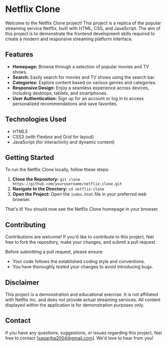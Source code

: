 # Netflix Clone

Welcome to the Netflix Clone project! This project is a replica of the popular streaming service Netflix, built with HTML, CSS, and JavaScript. The aim of this project is to demonstrate the frontend development skills required to create a modern and responsive streaming platform interface.

## Features

- **Homepage:** Browse through a selection of popular movies and TV shows.
- **Search:** Easily search for movies and TV shows using the search bar.
- **Categories:** Explore content based on various genres and categories.
- **Responsive Design:** Enjoy a seamless experience across devices, including desktops, tablets, and smartphones.
- **User Authentication:** Sign up for an account or log in to access personalized recommendations and save favorites.

## Technologies Used

- HTML5
- CSS3 (with Flexbox and Grid for layout)
- JavaScript (for interactivity and dynamic content)

## Getting Started

To run the Netflix Clone locally, follow these steps:

1. **Clone the Repository:** `git clone https://github.com/yourusername/netflix-clone.git`
2. **Navigate to the Directory:** `cd netflix-clone`
3. **Open the Project:** Open the `index.html` file in your preferred web browser.

That's it! You should now see the Netflix Clone homepage in your browser.

## Contributing

Contributions are welcome! If you'd like to contribute to this project, feel free to fork the repository, make your changes, and submit a pull request.

Before submitting a pull request, please ensure:

- Your code follows the established coding style and conventions.
- You have thoroughly tested your changes to avoid introducing bugs.

## Disclaimer

This project is a demonstration and educational exercise. It is not affiliated with Netflix Inc. and does not provide actual streaming services. All content displayed within the application is for demonstration purposes only.

## Contact

If you have any questions, suggestions, or issues regarding this project, feel free to contact [sagarjha2004@gmail.com]. We'd love to hear from you!
